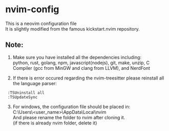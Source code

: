 # nvim-config  
This is a neovim configuration file  
It is slightly modified from the famous kickstart.nvim repository.

## Note:  
1. Make sure you have installed all the dependencies including:  
   python, rust, golang, npm, javascript(nodejs), git, make, unzip, C Compiler (gcc from MinGW and clang from LLVM), and NerdFont  

2. If there is error occured regarding the nvim-treesitter please reinstall all the language parser:
  ```neovim
   :TSUninstall all  
   :TSUpdateSync  
  ```  

3. For windows, the configuration file should be placed in:  
    C:\Users\\<user_name>\AppData\Local\nvim  
   And please rename the folder to nvim after cloning it.  
   (if there is already nvim folder, delete it)  

